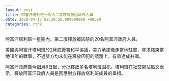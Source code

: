 ```yaml
---
layout: post
title: 阿富汗塔利班一周內二度釋放被囚政府人員
date: 2020-04-17 08:38:58.000000000 +08:00
categories: rthk
---
```


阿富汗塔利班一星期內，第二度釋放被囚禁的20名阿富汗政府人員。

美國與阿富汗塔利班於2月底簽署和平協議，美方承諾撤走當地駐軍，尋求結束當地18年的戰事，不過雙方均未能在釋放囚犯的議題上，有效達成共識。

阿富汗政府自今個月8日起，分批釋放多名塔利班囚犯。塔利班在社交網站貼文表示，釋放阿富汗政府人員是回應對方釋放塔利班成員的舉措。
